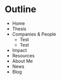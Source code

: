 # Outline

 * Home
 * Thesis
 * Companies & People
    - Test
    - Test
 * Impact
 * Resources
 * About Me
 * News
 * Blog

